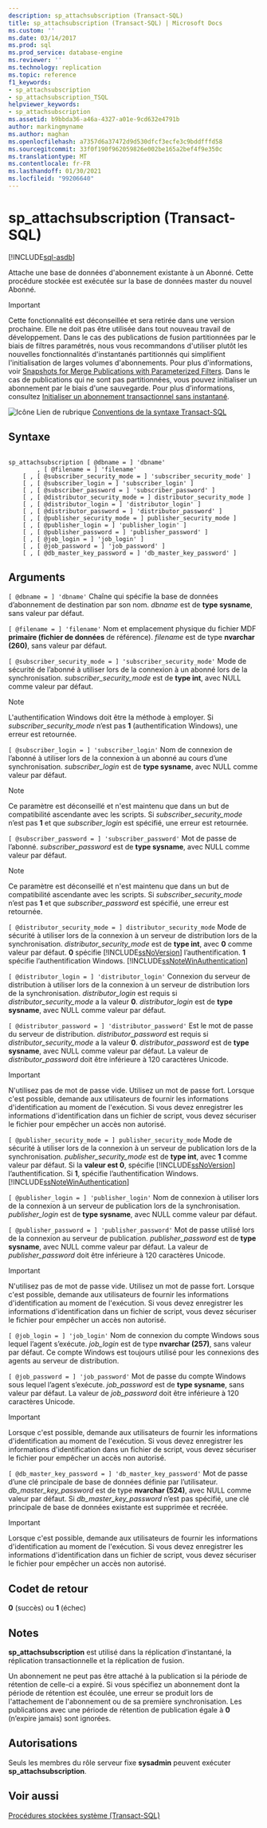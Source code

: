 ```yaml
---
description: sp_attachsubscription (Transact-SQL)
title: sp_attachsubscription (Transact-SQL) | Microsoft Docs
ms.custom: ''
ms.date: 03/14/2017
ms.prod: sql
ms.prod_service: database-engine
ms.reviewer: ''
ms.technology: replication
ms.topic: reference
f1_keywords:
- sp_attachsubscription
- sp_attachsubscription_TSQL
helpviewer_keywords:
- sp_attachsubscription
ms.assetid: b9bbda36-a46a-4327-a01e-9cd632e4791b
author: markingmyname
ms.author: maghan
ms.openlocfilehash: a7357d6a37472d9d530dfcf3ecfe3c9bddfffd58
ms.sourcegitcommit: 33f0f190f962059826e002be165a2bef4f9e350c
ms.translationtype: MT
ms.contentlocale: fr-FR
ms.lasthandoff: 01/30/2021
ms.locfileid: "99206640"
---
```

# <a name="sp_attachsubscription-transact-sql"></a>sp_attachsubscription (Transact-SQL)
[!INCLUDE[sql-asdb](../../includes/applies-to-version/sql-asdb.md)]

  Attache une base de données d'abonnement existante à un Abonné. Cette procédure stockée est exécutée sur la base de données master du nouvel Abonné.  
  
> [!IMPORTANT]  
>  Cette fonctionnalité est déconseillée et sera retirée dans une version prochaine. Elle ne doit pas être utilisée dans tout nouveau travail de développement. Dans le cas des publications de fusion partitionnées par le biais de filtres paramétrés, nous vous recommandons d'utiliser plutôt les nouvelles fonctionnalités d'instantanés partitionnés qui simplifient l'initialisation de larges volumes d'abonnements. Pour plus d'informations, voir [Snapshots for Merge Publications with Parameterized Filters](../../relational-databases/replication/create-a-snapshot-for-a-merge-publication-with-parameterized-filters.md). Dans le cas de publications qui ne sont pas partitionnées, vous pouvez initialiser un abonnement par le biais d'une sauvegarde. Pour plus d’informations, consultez [Initialiser un abonnement transactionnel sans instantané](../../relational-databases/replication/initialize-a-transactional-subscription-without-a-snapshot.md).  
  
 ![Icône Lien de rubrique](../../database-engine/configure-windows/media/topic-link.gif "Icône du lien de rubrique") [Conventions de la syntaxe Transact-SQL](../../t-sql/language-elements/transact-sql-syntax-conventions-transact-sql.md)  
  
## <a name="syntax"></a>Syntaxe  
  
```  
  
sp_attachsubscription [ @dbname = ] 'dbname'  
        , [ @filename = ] 'filename'  
    [ , [ @subscriber_security_mode = ] 'subscriber_security_mode' ]  
    [ , [ @subscriber_login = ] 'subscriber_login' ]  
    [ , [ @subscriber_password = ] 'subscriber_password' ]  
    [ , [ @distributor_security_mode = ] distributor_security_mode ]   
    [ , [ @distributor_login = ] 'distributor_login' ]   
    [ , [ @distributor_password = ] 'distributor_password' ]   
    [ , [ @publisher_security_mode = ] publisher_security_mode ]   
    [ , [ @publisher_login = ] 'publisher_login' ]   
    [ , [ @publisher_password = ] 'publisher_password' ]   
    [ , [ @job_login = ] 'job_login' ]   
    [ , [ @job_password = ] 'job_password' ]   
    [ , [ @db_master_key_password = ] 'db_master_key_password' ]  
```  
  
## <a name="arguments"></a>Arguments  
`[ @dbname = ] 'dbname'` Chaîne qui spécifie la base de données d’abonnement de destination par son nom. *dbname* est de **type sysname**, sans valeur par défaut.  
  
`[ @filename = ] 'filename'` Nom et emplacement physique du fichier MDF **primaire (fichier de données** de référence). *filename* est de type **nvarchar (260)**, sans valeur par défaut.  
  
`[ @subscriber_security_mode = ] 'subscriber_security_mode'` Mode de sécurité de l’abonné à utiliser lors de la connexion à un abonné lors de la synchronisation. *subscriber_security_mode* est de **type int**, avec NULL comme valeur par défaut.  
  
> [!NOTE]  
>  L'authentification Windows doit être la méthode à employer. Si *subscriber_security_mode* n’est pas **1** (authentification Windows), une erreur est retournée.  
  
`[ @subscriber_login = ] 'subscriber_login'` Nom de connexion de l’abonné à utiliser lors de la connexion à un abonné au cours d’une synchronisation. *subscriber_login* est de **type sysname**, avec NULL comme valeur par défaut.  
  
> [!NOTE]  
>  Ce paramètre est déconseillé et n'est maintenu que dans un but de compatibilité ascendante avec les scripts. Si *subscriber_security_mode* n’est pas **1** et que *subscriber_login* est spécifié, une erreur est retournée.  
  
`[ @subscriber_password = ] 'subscriber_password'` Mot de passe de l’abonné. *subscriber_password* est de **type sysname**, avec NULL comme valeur par défaut.  
  
> [!NOTE]  
>  Ce paramètre est déconseillé et n'est maintenu que dans un but de compatibilité ascendante avec les scripts. Si *subscriber_security_mode* n’est pas **1** et que *subscriber_password* est spécifié, une erreur est retournée.  
  
`[ @distributor_security_mode = ] distributor_security_mode` Mode de sécurité à utiliser lors de la connexion à un serveur de distribution lors de la synchronisation. *distributor_security_mode* est de **type int**, avec **0** comme valeur par défaut. **0** spécifie [!INCLUDE[ssNoVersion](../../includes/ssnoversion-md.md)] l’authentification. **1** spécifie l’authentification Windows. [!INCLUDE[ssNoteWinAuthentication](../../includes/ssnotewinauthentication-md.md)]  
  
`[ @distributor_login = ] 'distributor_login'` Connexion du serveur de distribution à utiliser lors de la connexion à un serveur de distribution lors de la synchronisation. *distributor_login* est requis si *distributor_security_mode* a la valeur **0**. *distributor_login* est de **type sysname**, avec NULL comme valeur par défaut.  
  
`[ @distributor_password = ] 'distributor_password'` Est le mot de passe du serveur de distribution. *distributor_password* est requis si *distributor_security_mode* a la valeur **0**. *distributor_password* est de **type sysname**, avec NULL comme valeur par défaut. La valeur de *distributor_password* doit être inférieure à 120 caractères Unicode.  
  
> [!IMPORTANT]  
>  N'utilisez pas de mot de passe vide. Utilisez un mot de passe fort. Lorsque c'est possible, demande aux utilisateurs de fournir les informations d'identification au moment de l'exécution. Si vous devez enregistrer les informations d'identification dans un fichier de script, vous devez sécuriser le fichier pour empêcher un accès non autorisé.  
  
`[ @publisher_security_mode = ] publisher_security_mode` Mode de sécurité à utiliser lors de la connexion à un serveur de publication lors de la synchronisation. *publisher_security_mode* est de **type int**, avec **1** comme valeur par défaut. Si la **valeur est 0**, spécifie [!INCLUDE[ssNoVersion](../../includes/ssnoversion-md.md)] l’authentification. Si **1**, spécifie l’authentification Windows. [!INCLUDE[ssNoteWinAuthentication](../../includes/ssnotewinauthentication-md.md)]  
  
`[ @publisher_login = ] 'publisher_login'` Nom de connexion à utiliser lors de la connexion à un serveur de publication lors de la synchronisation. *publisher_login* est de **type sysname**, avec NULL comme valeur par défaut.  
  
`[ @publisher_password = ] 'publisher_password'` Mot de passe utilisé lors de la connexion au serveur de publication. *publisher_password* est de **type sysname**, avec NULL comme valeur par défaut. La valeur de *publisher_password* doit être inférieure à 120 caractères Unicode.  
  
> [!IMPORTANT]  
>  N'utilisez pas de mot de passe vide. Utilisez un mot de passe fort. Lorsque c'est possible, demande aux utilisateurs de fournir les informations d'identification au moment de l'exécution. Si vous devez enregistrer les informations d'identification dans un fichier de script, vous devez sécuriser le fichier pour empêcher un accès non autorisé.  
  
`[ @job_login = ] 'job_login'` Nom de connexion du compte Windows sous lequel l’agent s’exécute. *job_login* est de type **nvarchar (257)**, sans valeur par défaut. Ce compte Windows est toujours utilisé pour les connexions des agents au serveur de distribution.  
  
`[ @job_password = ] 'job_password'` Mot de passe du compte Windows sous lequel l’agent s’exécute. *job_password* est de **type sysname**, sans valeur par défaut. La valeur de *job_password* doit être inférieure à 120 caractères Unicode.  
  
> [!IMPORTANT]  
>  Lorsque c'est possible, demande aux utilisateurs de fournir les informations d'identification au moment de l'exécution. Si vous devez enregistrer les informations d'identification dans un fichier de script, vous devez sécuriser le fichier pour empêcher un accès non autorisé.  
  
`[ @db_master_key_password = ] 'db_master_key_password'` Mot de passe d’une clé principale de base de données définie par l’utilisateur. *db_master_key_password* est de type **nvarchar (524)**, avec NULL comme valeur par défaut. Si *db_master_key_password* n’est pas spécifié, une clé principale de base de données existante est supprimée et recréée.  
  
> [!IMPORTANT]  
>  Lorsque c'est possible, demande aux utilisateurs de fournir les informations d'identification au moment de l'exécution. Si vous devez enregistrer les informations d'identification dans un fichier de script, vous devez sécuriser le fichier pour empêcher un accès non autorisé.  
  
## <a name="return-code-values"></a>Codet de retour  
 **0** (succès) ou **1** (échec)  
  
## <a name="remarks"></a>Notes  
 **sp_attachsubscription** est utilisé dans la réplication d’instantané, la réplication transactionnelle et la réplication de fusion.  
  
 Un abonnement ne peut pas être attaché à la publication si la période de rétention de celle-ci a expiré. Si vous spécifiez un abonnement dont la période de rétention est écoulée, une erreur se produit lors de l'attachement de l'abonnement ou de sa première synchronisation. Les publications avec une période de rétention de publication égale à **0** (n’expire jamais) sont ignorées.  
  
## <a name="permissions"></a>Autorisations  
 Seuls les membres du rôle serveur fixe **sysadmin** peuvent exécuter **sp_attachsubscription**.  
  
## <a name="see-also"></a>Voir aussi  
 [Procédures stockées système &#40;Transact-SQL&#41;](../../relational-databases/system-stored-procedures/system-stored-procedures-transact-sql.md)  
  
  
